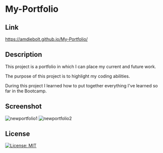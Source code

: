 # My-Portfolio

## Link

https://amdiebolt.github.io/My-Portfolio/

## Description

This project is a portfolio in which I can place my current and future work. 

The purpose of this project is to highlight my coding abilities. 

During this project I learned how to put together everything I've learned so far in the Bootcamp.

## Screenshot

![newportfolio1](https://user-images.githubusercontent.com/89421292/140623010-c3bde8fe-5cbf-4bed-8be9-b3e2e2bf6c48.PNG)
![newportfolio2](https://user-images.githubusercontent.com/89421292/140623063-1fb925a2-4f20-40e1-8679-7e5e5bacaa98.PNG)


## License
[![License: MIT](https://img.shields.io/badge/License-MIT-yellow.svg)](https://opensource.org/licenses/MIT)



